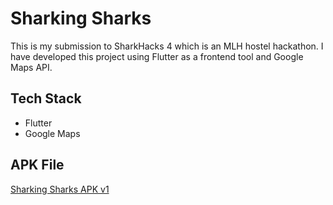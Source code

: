 # Sharking Sharks

This is my submission to SharkHacks 4 which is an MLH hostel hackathon.
I have developed this project using Flutter as a frontend tool and Google Maps API.

## Tech Stack

- Flutter
- Google Maps

## APK File
[Sharking Sharks APK v1](https://drive.google.com/file/d/123wv-lZVy5_zgQbJboFoTyeFGsDlKo1q/view?usp=sharing)

